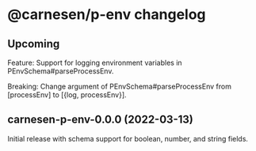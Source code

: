 # **@carnesen/p-env** changelog

## Upcoming

Feature: Support for logging environment variables in PEnvSchema#parseProcessEnv.

Breaking: Change argument of PEnvSchema#parseProcessEnv from [processEnv] to [{log, processEnv}].

## carnesen-p-env-0.0.0 (2022-03-13)

Initial release with schema support for boolean, number, and string fields.
